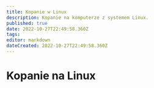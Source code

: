 ```yaml
---
title: Kopanie w Linux
description: Kopanie na komputerze z systemem Linux.
published: true
date: 2022-10-27T22:49:58.360Z
tags: 
editor: markdown
dateCreated: 2022-10-27T22:49:58.360Z
---
```


# Kopanie na Linux